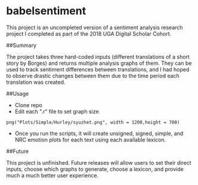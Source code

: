 # babelsentiment

This project is an uncompleted version of a sentiment analysis research project I completed as part of the 2018 UGA Digital Scholar Cohort. 


##Summary 

The project takes three hard-coded inputs (different translations of a short story by Borges) and returns multiple analysis graphs of them. They can be used to track sentiment differences between translations, and I had hoped to observe drastic changes between them due to the time period each translation was created.


##Usage

- Clone repo
- Edit each ".r" file to set graph size

```png("Plots/Simple/Hurley/syuzhet.png", width = 1200,height = 700)```

- Once you run the scripts, it will create unsigned, signed, simple, and NRC emotion plots for each text using each available lexicon.

##Future

This project is unfinished. Future releases will allow users to set their direct inputs, choose which graphs to generate, choose a lexicon, and provide much a much better user experience. 


